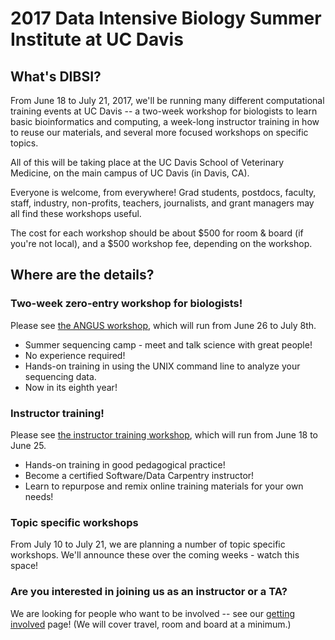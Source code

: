 # 2017 Data Intensive Biology Summer Institute at UC Davis

## What's DIBSI?

From June 18 to July 21, 2017, we'll be running many different
computational training events at UC Davis -- a two-week workshop for
biologists to learn basic bioinformatics and computing, a week-long
instructor training in how to reuse our materials, and several more
focused workshops on specific topics.

All of this will be taking place at the UC Davis School of Veterinary
Medicine, on the main campus of UC Davis (in Davis, CA).

Everyone is welcome, from everywhere! Grad students, postdocs,
faculty, staff, industry, non-profits, teachers, journalists, and
grant managers may all find these workshops useful.

The cost for each workshop should be about $500 for room & board (if
you're not local), and a $500 workshop fee, depending on the workshop.

## Where are the details?

### Two-week zero-entry workshop for biologists!

Please see [the ANGUS workshop](angus.html), which will run from
June 26 to July 8th.

* Summer sequencing camp - meet and talk science with great people!
* No experience required!
* Hands-on training in using the UNIX command line to analyze your sequencing data.
* Now in its eighth year!

### Instructor training!

Please see [the instructor training workshop](instructor-training.html),
which will run from June 18 to June 25.

* Hands-on training in good pedagogical practice!
* Become a certified Software/Data Carpentry instructor!
* Learn to repurpose and remix online training materials for your own needs!

### Topic specific workshops

From July 10 to July 21, we are planning a number of topic specific workshops.
We'll announce these over the coming weeks - watch this space!

### Are you interested in joining us as an instructor or a TA?

We are looking for people who want to be involved -- see our
[getting involved](getting-involved.html) page! (We will cover
travel, room and board at a minimum.)
